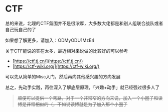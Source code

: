 # CTF

总的来说，北理的CTF氛围并不是很浓厚，大多数大佬都是和别人组联合战队或者自己玩自己的了

如果想了解更多，请加入：ODMyODU1MzE4

关于CTF能说的实在太多，最近相对来说做的比较好的可以参考

* [https://ctf.tj.cn/](https://ctf.tj.cn/)
* [https://ctf-wiki.org/](https://ctf-wiki.org/)

可以先从简单的Misc入门，然后再向其他感兴趣的方向发展

总之，先动手实践，再往深入了解底层原理，「兴趣+动手」就已经强过很多人了

> ~~顺便可以提供一个弯路，对于一个非常窄的方向来说，加入一个小圈子和读博是非常相似的（，不如说读博就是为了加入那个小圈子~~
